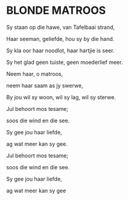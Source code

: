 # BLONDE MATROOS

Sy staan op die hawe, van Tafelbaai strand,

Haar seeman, geliefde, hou sy by die hand.

Sy kla oor haar noodlot, haar hartjie is seer.

Sy het glad geen tuiste, geen moederlief meer.


Neem haar, o matroos,

neem haar saam as jy swerwe,

By jou wil sy woon, wil sy lag, wil sy sterwe.

Jul behoort mos tesame;

soos die wind en die see.

Sy gee jou haar liefde,

ag wat meer kan sy gee.

Jul behoort mos tesame;

soos die wind en die see.

Sy gee jou haar liefde,

ag wat meer kan sy gee

